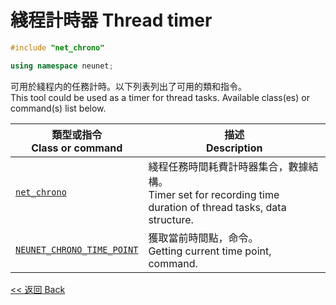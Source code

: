 # 綫程計時器 Thread timer

```c++
#include "net_chrono"

using namespace neunet;
```

可用於綫程内的任務計時。以下列表列出了可用的類和指令。\
This tool could be used as a timer for thread tasks. Available class(es) or command(s) list below.

類型或指令<br>Class or command|描述<br>Description
-|-
[`net_chrono`](net_chrono.md)|綫程任務時間耗費計時器集合，數據結構。<br>Timer set for recording time duration of thread tasks, data structure.
[`NEUNET_CHRONO_TIME_POINT`](NEUNET_CHRONO_TIME_POINT.md)|獲取當前時間點，命令。<br>Getting current time point, command.

[<< 返回 Back](../cover.md)
